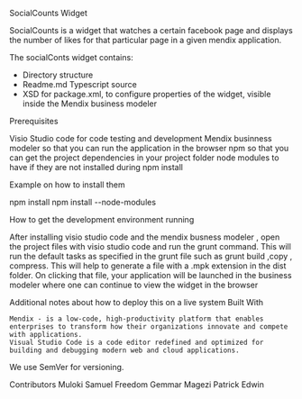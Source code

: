 SocialCounts Widget

SocialCounts is a widget that watches a certain facebook page and displays the number of likes for that particular page in a given mendix application.


The socialConts widget contains:
- Directory structure
- Readme.md
 Typescript source
- XSD for package.xml, to configure properties of the widget, visible inside the
 Mendix business modeler

Prerequisites

Visio Studio code for code testing and development
Mendix businness modeler so that you can run the application in the browser
npm so that you can get the project dependencies in your project folder
node modules to have if they are not installed during npm install

Example on how to install them

npm install
npm install --node-modules

How to get the development environment running

After installing visio studio code and the mendix busness modeler , open the project files with visio studio code and run the grunt command. This will run the default tasks as specified in the grunt file such as grunt build ,copy , compress. 
This will  help to generate a file with a .mpk extension in the dist folder. On clicking that file, your application will be launched in the business modeler where one can continue to view the widget in the browser


Additional notes about how to deploy this on a live system
Built With

    Mendix - is a low-code, high-productivity platform that enables enterprises to transform how their organizations innovate and compete with applications.
    Visual Studio Code is a code editor redefined and optimized for building and debugging modern web and cloud applications.

We use SemVer for versioning.

Contributors
Muloki Samuel
Freedom Gemmar
Magezi Patrick Edwin



